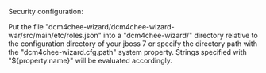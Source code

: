 Security configuration:

Put the file 
"dcm4chee-wizard/dcm4chee-wizard-war/src/main/etc/roles.json"
into a "dcm4chee-wizard/" directory relative to the configuration directory of your jboss 7
or specify the directory path with the "dcm4chee-wizard.cfg.path" system property.
Strings specified with "${property.name}" will be evaluated accordingly.
